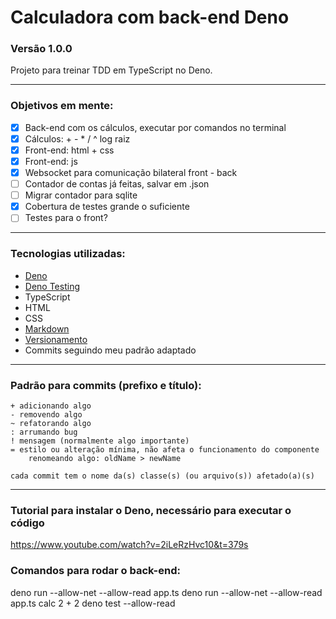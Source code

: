 # Calculadora com back-end Deno

### Versão 1.0.0

Projeto para treinar TDD em TypeScript no Deno.

---

### Objetivos em mente:

- [x] Back-end com os cálculos, executar por comandos no terminal
- [x] Cálculos: + - * / ^ log raiz
- [x] Front-end: html + css
- [x] Front-end: js
- [x] Websocket para comunicação bilateral front - back
- [ ] Contador de contas já feitas, salvar em .json
- [ ] Migrar contador para sqlite
- [x] Cobertura de testes grande o suficiente
- [ ] Testes para o front?

---

### Tecnologias utilizadas:
- [Deno](https://deno.land/)
- [Deno Testing](https://deno.land/manual/testing)
- TypeScript
- HTML
- CSS
- [Markdown](https://guides.github.com/features/mastering-markdown/)
- [Versionamento](https://semver.org/lang/pt-BR/)
- Commits seguindo meu padrão adaptado

---

### Padrão para commits (prefixo e título):
```
+ adicionando algo
- removendo algo
~ refatorando algo
: arrumando bug
! mensagem (normalmente algo importante)
= estilo ou alteração mínima, não afeta o funcionamento do componente
    renomeando algo: oldName > newName

cada commit tem o nome da(s) classe(s) (ou arquivo(s)) afetado(a)(s)
```

---

### Tutorial para instalar o Deno, necessário para executar o código
https://www.youtube.com/watch?v=2iLeRzHvc10&t=379s

### Comandos para rodar o back-end:
deno run --allow-net --allow-read app.ts
deno run --allow-net --allow-read app.ts calc 2 + 2
deno test --allow-read